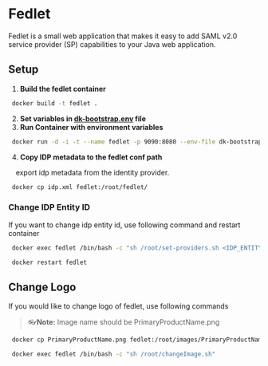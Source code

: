 # Fedlet

Fedlet is a small web application that makes it easy to add SAML v2.0 service provider (SP) capabilities to your Java web application.

## Setup
1. **Build the fedlet container**

```bash
 docker build -t fedlet .
 ```
2. **Set variables in [dk-bootstrap.env](https://github.com/AbdulmelikKalkan/Fedlet/blob/main/dk-bootstrap.env) file**
3. **Run Container with environment variables**
```bash
 docker run -d -i -t --name fedlet -p 9090:8080 --env-file dk-bootstrap.env fedlet
 ```
4. **Copy IDP metadata to the fedlet conf path**

&nbsp;&nbsp;&ensp;export idp metadata from the identity provider.
```bash
 docker cp idp.xml fedlet:/root/fedlet/
 ```

### Change IDP Entity ID
If you want to change idp entity id, use following command and restart container
```bash
 docker exec fedlet /bin/bash -c "sh /root/set-providers.sh <IDP_ENTITY_ID> <SP_ENTITY_ID>"
 ```
 
```bash
 docker restart fedlet
 ```
## Change Logo
If you would like to change logo of fedlet, use following commands

> 👓**Note:** Image name should be PrimaryProductName.png

```bash
 docker cp PrimaryProductName.png fedlet:/root/images/PrimaryProductName.png
 ```
 
```bash
 docker exec fedlet /bin/bash -c "sh /root/changeImage.sh"
 ```
